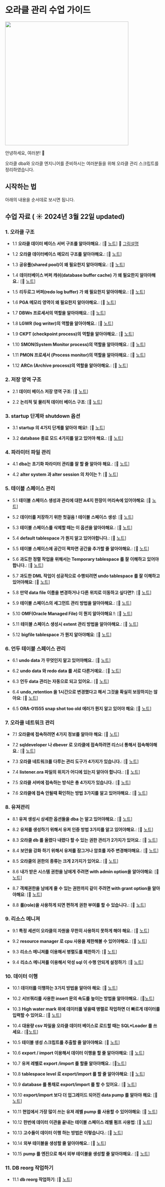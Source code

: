 # 오라클 관리 수업 가이드

<img src="https://github.com/oracleyu01/oracle_admin/blob/main/%EC%98%A4%EB%9D%BC%ED%81%B4-%EA%B4%80%EB%A6%AC-%EC%88%98%EC%97%85-001.png" width="400" height="400">

안녕하세요,  여러분! 🌟



오라클 dba와 오라클 엔지니어를 준비하시는 여러분들을 위해 오라클 관리 스크립트를 정리하였습니다.


## 시작하는 법



아래의 내용을 순서데로 보시면 됩니다.



## 수업 자료 ( ☀️ 2024년 3월 22일 updated)


### 1. **오라클 구조**

- 1.1 **오라클 데이터 베이스 서버 구조를 알아야해요.**: [📄 [노트](https://github.com/oracleyu01/oracle_admin/blob/main/%EC%98%A4%EB%9D%BC%ED%81%B4%20%EB%8D%B0%EC%9D%B4%ED%84%B0%20%EB%B2%A0%EC%9D%B4%EC%8A%A4%20%EC%84%9C%EB%B2%84%EC%9D%98%20%EA%B5%AC%EC%A1%B0%EB%A5%BC%20%EC%95%8C%EC%95%84%EC%95%BC%ED%95%B4%EC%9A%94.txt)]  📗 [그림설명](https://github.com/oracleyu01/oracle_admin/blob/main/%EC%98%A4%EB%9D%BC%ED%81%B4%20%EA%B8%B0%EB%B3%B8%20%EA%B5%AC%EC%A1%B0.png)

- 1.2 **오라클 데이터베이스 메모리 구조를 알아야해요.**: [📄 [노트](https://github.com/oracleyu01/oracle_admin/blob/main/%EC%98%A4%EB%9D%BC%ED%81%B4%20%EB%8D%B0%EC%9D%B4%ED%84%B0%EB%B2%A0%EC%9D%B4%EC%8A%A4%20%EB%A9%94%EB%AA%A8%EB%A6%AC%20%EA%B5%AC%EC%A1%B0%EB%A5%BC%20%EC%95%8C%EC%95%84%EC%95%BC%ED%95%B4%EC%9A%94..txt)]

- 1.3 **공유풀(shared pool)이 왜 필요한지 알아야해요.**: [📄 [노트](https://github.com/oracleyu01/oracle_admin/blob/main/%EA%B3%B5%EC%9C%A0%ED%92%80(shared%20pool)%EC%9D%B4%20%EC%99%9C%20%ED%95%84%EC%9A%94%ED%95%9C%EC%A7%80%20%EC%95%8C%EC%95%84%EC%95%BC%ED%95%B4%EC%9A%94..txt)]

- 1.4 **데이터베이스 버퍼 캐쉬(database buffer cache) 가 왜 필요한지 알아야해요.**: [📄 [노트](https://github.com/oracleyu01/oracle_admin/blob/main/%EB%8D%B0%EC%9D%B4%ED%84%B0%EB%B2%A0%EC%9D%B4%EC%8A%A4%20%EB%B2%84%ED%8D%BC%20%EC%BA%90%EC%89%AC(database%20buffer%20cache)%20%EA%B0%80%20%EC%99%9C%20%ED%95%84%EC%9A%94%ED%95%9C%EC%A7%80%20%EC%95%8C%EC%95%84%EC%95%BC%ED%95%B4%EC%9A%94.txt)]

- 1.5 **리두로그 버퍼(redo log buffer) 가 왜 필요한지 알아야해요.**: [📄  [노트](https://github.com/oracleyu01/oracle_admin/blob/main/%EB%A6%AC%EB%91%90%EB%A1%9C%EA%B7%B8%20%EB%B2%84%ED%8D%BC(redo%20log%20buffer)%20%EA%B0%80%20%EC%99%9C%20%ED%95%84%EC%9A%94%ED%95%9C%EC%A7%80%20%EC%95%8C%EC%95%84%EC%95%BC%ED%95%B4%EC%9A%94.txt)]

- 1.6 **PGA 메모리 영역이 왜 필요한지 알아야해요.**: [📄  [노트]()]

- 1.7 **DBWn 프로세서의 역할을 알아야해요.**: [📄 [노트]()]

- 1.8 **LGWR (log writer)의 역할을 알아야해요.**: [📄  [노트]()]

- 1.9 **CKPT (checkpoint process)의 역할을 알아야해요.**: [📄 [노트]()]

- 1.10 **SMON(System Monitor process)의 역할을 알아야해요.**: [📄 [노트]()]

- 1.11 **PMON 프로세서 (Process monitor)의 역할을 알아야해요.**: [📄 [노트]()]

- 1.12 **ARCn (Archive process)의 역할을 알아야해요.**: [📄 [노트]()]


### 2. **저장 영역 구조**

- 2.1 **데이터 베이스 저장 영역 구조**: [📄   [노트]()]

- 2.2 **논리적 및 물리적 데이터 베이스 구조**: [📄  [노트]()]


### 3. **startup 단계와 shutdown 옵션**

- 3.1 **startup 의 4가지 단계를 알아야 해요!**: [📄 [노트]()]

- 3.2 **database 종료 모드 4가지를 알고 있어야 해요.**: [📄 [노트]()]


### 4. **파라미터 파일 관리**

- 4.1 **dba는 초기화 파라미터 관리를 잘 할 줄 알아야 해요.**: [📄  [노트]()]

- 4.2 **alter system 과 alter session 의 차이는 ?**: [📄 [노트]()]


### 5. **테이블 스페이스 관리**

- 5.1 **테이블 스페이스 생성과 관리에 대한 A4지 한장이 머리속에 있어야해요**: [📄 [노트]()]

- 5.2 **데이터를 저장하기 위한 첫걸음 !  테이블 스페이스 생성**: [📄 [노트]()]

- 5.3 **테이블 스페이스를 삭제할 때는 이 옵션을 알아야해요.**: [📄 [노트]()]

- 5.4 **default tablespace 가 뭔지 알고 있어야합니다.**: [📄  [노트]()]

- 5.5 **테이블 스페이스에 공간이 꽉차면 공간을 추가할 줄 알아야해요.**: [📄 [노트]()]

- 5.6 **과도한 정렬 작업을 위해서는 Temporary tablespace 를 잘 이해하고 있어야합니다.**: [📄 [노트]()]

- 5.7 **과도한 DML 작업이 성공적으로 수행되려면 undo tablespace 를 잘 이해하고 있어야해요**: [📄 [노트]()]

- 5.8 **만약 data file 이름을 변경하거나 다른 위치로 이동하고 싶다면?**: [📄  [노트]()]

- 5.9 **테이블 스페이스의 세그먼트 관리 방법을 알아야해요.**: [📄 [노트]()]

- 5.10 **OMF(Oracle Managed File) 이 뭔지 알아야해요 !**: [📄 [노트]()]

- 5.11 **테이블 스페이스 생성시 extent 관리 방법을 알아야해요.**: [📄 [노트]()]

- 5.12 **bigfile tablespace 가 뭔지 알아야해요**: [📄 [노트]()]


### 6. **언두 테이블 스페이스 관리**

- 6.1 **undo data 가 무엇인지 알고 있어야해요.**: [📄   [노트]()]

- 6.2 **undo data 와 redo data 를 서로 다른거예요.**: [📄  [노트]()]

- 6.3 **언두 data 관리는 자동으로 되고 있어요.**: [📄  [노트]()]

- 6.4 **undo_retention 을 1시간으로 변경했다고 해서 그것을 확실히 보장하지는 않아요**: [📄 [노트]()]

- 6.5 **ORA-01555 snap shot too old 에러가 뭔지 알고 있어야 해요**: [📄 [노트]()]


### 7. **오라클 네트워크 관리**

- 7.1 **오라클에 접속하려면 4가지 정보를 알아야 해요**: [📄 [노트]()]

- 7.2 **sqldeveloper 나 dbever 로 오라클에 접속하려면 리스너 통해서 접속해야해요.**: [📄  [노트]()]

- 7.3 **오라클 네트워크를 다루는 관리 도구가 4가지가 있습니다.**: [📄 [노트]()]

- 7.4 **listener.ora 파일의 위치가 어디에 있는지 알아야 합니다.**: [📄 [노트]()]

- 7.5 **오라클 서버에 접속하는 방식은 총 4가지가 있습니다.**: [📄  [노트]()]

- 7.6 **오라클에 접속 안될때 확인하는 방법 3가지를 알고 있어야해요.**: [📄 [노트]()]


### 8. **유져관리**

- 8.1 **유져 생성시 상세한 옵션들을 dba 는 알고 있어야해요.**: [📄 [노트]()]

- 8.2 **유져를 생성하기 위해서 유져 인증 방법 3가지를 알고 있어야해요.**: [📄  [노트]()]

- 8.3 **오라클 db 를 올렸다 내렸다 할 수 있는 권한 관리가 2가지가 있어요.**: [📄 [노트]()]

- 8.4 **보안을 강화 하기 위해서 유져를 잠그거나 암호를 자주 변경해야해요.**: [📄 [노트]()]

- 8.5 **오라클의 권한의 종류는 크게 2가지가 있어요.**: [📄 [노트]()]

- 8.6 **내가 받은 시스템 권한을 남에게 주려면 with admin option을 알아야해요**: [📄 [노트]()]

- 8.7 **객체권한을 남에게 줄 수 있는 권한까지 같이 주려면 with grant option을 알아야해요**: [📄 [노트]()]

- 8.8 **롤(role)을 사용하게 되면 편하게 권한 부여를 할 수 있습니다.**: [📄 [노트]()]


### 9. **리소스 메니져**

- 9.1 **특정 세션이 오라클의 자원을 무한히 사용하지 못하게 해야 해요.**: [📄 [노트]()]

- 9.2 **resource manager 로 cpu 사용을 제한해볼 수 있어야해요.**: [📄 [노트]()]

- 9.3 **리소스 메니져를 이용해서 병렬도를 제한하기**: [📄 [노트]()]

- 9.4 **리소스 메니져를 이용해서 악성 sql 이 수행 안되게 설정하기**: [📄 [노트]()]


### 10. **데이터 이행**

- 10.1 **데이터를 이행하는 3가지 방법을 알아야 해요**: [📄 [노트]()]

- 10.2 **서브쿼리를 사용한 insert 문의 속도를 높이는 방법을 알아야해요.**: [📄[노트]()]

- 10.3 **High water mark 위에 데이터를 넣을때 병렬로 작업하면 더 빠르게 데이터를 입력할 수 있어요.**: [📄 [노트]()]

- 10.4 **대용량 csv 파일을 오라클 데이터 베이스로 로드할 때는 SQL*Loader 를 쓰세요.**: [📄[노트]()]

- 10.5 **테이블 생성 스크립트를 추출할 줄 알아야해요**: [📄 [노트]()]

- 10.6 **export / import 이용해서 데이터 이행을 할 줄 알아야해요**: [📄 [노트]()]

- 10.7 **유져 레벨로 export /import 를 할줄 알아야해요.**: [📄[노트]()]

- 10.8 **tablespace level 로 export/import 를 할 줄 알아야해요**: [📄  [노트]()]

- 10.9 **database 를 통채로 export/import 를 할 수 있어요.**: [📄 [노트]()]

- 10.10 **export/import 보다 더 업그레이드 되어진 data pump 를 알아야 해요**: [📄 [노트]()]

- 10.11 **현업에서 가장 많이 쓰는 유져 레벨 pump 를 사용할 수 있어야해요**: [📄 [노트]()]

- 10.12 **한번에 데이터 이관을 끝내는 테이블 스페이스 레벨 펌프 사용법**: [📄 [노트]()]

- 10.13 **고수들이 데이터 이행 하는 방법은 이렇습니다.**: [📄  [노트]()]

- 10.14 **외부 테이블을 생성할 줄 알아야해요.**: [📄  [노트]()]

- 10.15 **pump 를 엔진으로 해서 외부 테이블을 생성할 줄 알아야해요.**: [📄 [노트]()]


### 11. **DB reorg 작업하기**

- 11.1 **db reorg 작업하기**: [📄 [노트]()]

&nbsp;  

&nbsp;  

&nbsp;  

이 수업 자료는 곧 [이지업 클래스](https://easyupclass.e-itwill.com/main/index.jsp) 온라인 강의에서 만나시게됩니다.


### ⚡ 오라클을 처음부터 배우시는 분들을 위해 SQL과 SQL튜닝 강의를 소개합니다.


- **SQL 강의(국비지원)**:  🖥️ [영상](https://www.e-itwill.com/course/course_view.jsp?id=121&ch=course&cid=&s_style=gallery&scid=&s_field=&s_keyword=)  

- **SQL 강의**:  🖥️ [영상](https://easyupclass.e-itwill.com/course/course_view.jsp?id=22&cid=123&ch=course)  

- **SQL튜닝 강의**:  🖥️ [영상](https://easyupclass.e-itwill.com/course/course_view.jsp?id=69&cid=155)

- **SQL자동화 강의**:  🖥️ [영상](https://easyupclass.e-itwill.com/course/course_view.jsp?id=447&cid=28)  

&nbsp;


---

감사합니다!

[코딩 대한민국](https://codingkorea.example.com)

